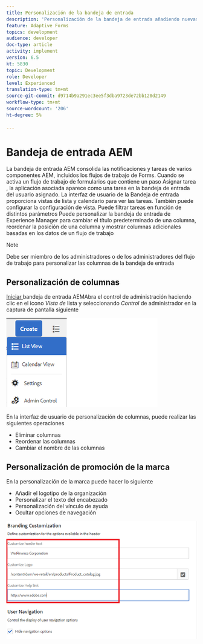 ```yaml
---
title: Personalización de la bandeja de entrada
description: 'Personalización de la bandeja de entrada añadiendo nuevas columnas basadas en datos de flujo de trabajo '
feature: Adaptive Forms
topics: development
audience: developer
doc-type: article
activity: implement
version: 6.5
kt: 5830
topic: Development
role: Developer
level: Experienced
translation-type: tm+mt
source-git-commit: d9714b9a291ec3ee5f3dba9723de72bb120d2149
workflow-type: tm+mt
source-wordcount: '206'
ht-degree: 5%

---
```


# Bandeja de entrada AEM

La bandeja de entrada AEM consolida las notificaciones y tareas de varios componentes AEM, incluidos los flujos de trabajo de Forms. Cuando se activa un flujo de trabajo de formularios que contiene un paso Asignar tarea , la aplicación asociada aparece como una tarea en la bandeja de entrada del usuario asignado.
La interfaz de usuario de la Bandeja de entrada proporciona vistas de lista y calendario para ver las tareas. También puede configurar la configuración de vista. Puede filtrar tareas en función de distintos parámetros
Puede personalizar la bandeja de entrada de Experience Manager para cambiar el título predeterminado de una columna, reordenar la posición de una columna y mostrar columnas adicionales basadas en los datos de un flujo de trabajo


>[!NOTE]
>
>Debe ser miembro de los administradores o de los administradores del flujo de trabajo para personalizar las columnas de la bandeja de entrada

## Personalización de columnas

[Iniciar ](http://localhost:4502/aem/inbox)
bandeja de entrada AEMAbra el control de administración haciendo clic en el icono  _Vista de_ lista y seleccionando  _Control_ de administrador en la captura de pantalla siguiente

![admin-control](assets/open-customization.png)

En la interfaz de usuario de personalización de columnas, puede realizar las siguientes operaciones

* Eliminar columnas
* Reordenar las columnas
* Cambiar el nombre de las columnas

## Personalización de promoción de la marca

En la personalización de la marca puede hacer lo siguiente

* Añadir el logotipo de la organización
* Personalizar el texto del encabezado
* Personalización del vínculo de ayuda
* Ocultar opciones de navegación

![promoción de la marca en la bandeja de entrada](assets/branding-customization.PNG)
